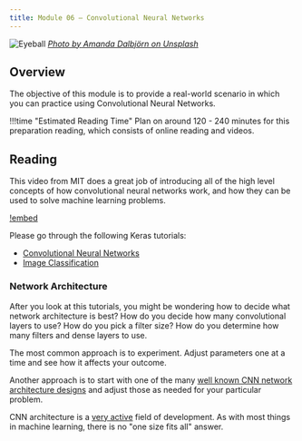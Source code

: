 ```yaml
---
title: Module 06 — Convolutional Neural Networks
---
```


![Eyeball]({{URLROOT}}/shared/img/eye.jpg)
*[Photo by Amanda Dalbjörn on Unsplash](https://unsplash.com/photos/UbJMy92p8wk)*

## Overview

The objective of this module is to provide a real-world scenario in which you can practice using Convolutional Neural Networks.

!!!time "Estimated Reading Time"
	Plan on around 120 - 240 minutes for this preparation reading, which consists of online reading and videos.

## Reading

This video from MIT does a great job of introducing all of the high level concepts of how convolutional neural networks work, and how they can be used to solve machine learning problems.

[!embed](https://www.youtube.com/watch?v=iaSUYvmCekI)

Please go through the following Keras tutorials:

* [Convolutional Neural Networks](https://www.tensorflow.org/tutorials/images/cnn)
* [Image Classification](https://www.tensorflow.org/tutorials/images/classification)

### Network Architecture

After you look at this tutorials, you might be wondering how to decide what network architecture is best? How do you decide how many convolutional layers to use? How do you pick a filter size? How do you determine how many filters and dense layers to use.

The most common approach is to experiment. Adjust parameters one at a time and see how it affects your outcome. 

Another approach is to start with one of the many [well known CNN network architecture designs](https://www.jeremyjordan.me/convnet-architectures/) and adjust those as needed for your particular problem.

CNN architecture is a [very active](https://www.aismartz.com/blog/cnn-architectures/) field of development. As with most things in machine learning, there is no "one size fits all" answer.




